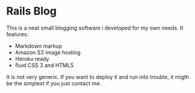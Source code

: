 # Rails Blog

This is a neat small blogging software i developed for my own needs.
It features:

- Markdown markup
- Amazon S3 image hosting
- Heroku ready
- fluid CSS 3 and HTML5

It is not very generic. If you want to deploy it and run into trouble, it migth be the simplest if you just contact me.
